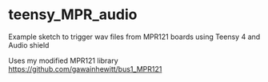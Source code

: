 # teensy_MPR_audio
Example sketch to trigger wav files from MPR121 boards using Teensy 4 and Audio shield

Uses my modified MPR121 library https://github.com/gawainhewitt/bus1_MPR121
